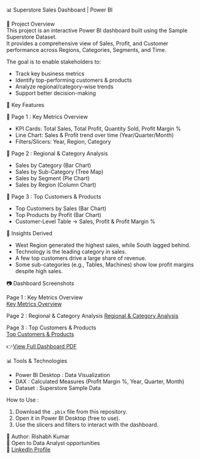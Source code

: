 📊 Superstore Sales Dashboard | Power BI  

📌 Project Overview  
This project is an interactive Power BI dashboard built using the Sample Superstore Dataset.  
It provides a comprehensive view of Sales, Profit, and Customer performance across Regions, Categories, Segments, and Time.  

The goal is to enable stakeholders to:  
- Track key business metrics  
- Identify top-performing customers & products  
- Analyze regional/category-wise trends  
- Support better decision-making  


🎯 Key Features  

🔹 Page 1 : Key Metrics Overview  
- KPI Cards: Total Sales, Total Profit, Quantity Sold, Profit Margin %  
- Line Chart: Sales & Profit trend over time (Year/Quarter/Month)
- Filters/Slicers: Year, Region, Category  

🔹 Page 2 : Regional & Category Analysis  
- Sales by Category (Bar Chart)  
- Sales by Sub-Category (Tree Map)  
- Sales by Segment (Pie Chart)  
- Sales by Region (Column Chart)  

🔹 Page 3 : Top Customers & Products  
- Top Customers by Sales (Bar Chart)  
- Top Products by Profit (Bar Chart)  
- Customer-Level Table → Sales, Profit & Profit Margin %  


🔑 Insights Derived  
- West Region generated the highest sales, while South lagged behind.  
- Technology is the leading category in sales.  
- A few top customers drive a large share of revenue.  
- Some sub-categories (e.g., Tables, Machines) show low profit margins despite high sales.  

📷 Dashboard Screenshots  

Page 1 : Key Metrics Overview  
[Key Metrics Overview](Key%20Metrics%20Overview.png)

Page 2 : Regional & Category Analysis 
[Regional & Category Analysis](Regional%20&%20Category%20Analysis.png)

Page 3 : Top Customers & Products  
[Top Customers & Products](Top%20Customers%20&%20Products.png)  

👉[View Full Dashboard PDF](Superstore-Sales.pdf)  


📊 Tools & Technologies  
- Power BI Desktop : Data Visualization  
- DAX : Calculated Measures (Profit Margin %, Year, Quarter, Month)  
- Dataset : Superstore Sample Data  


How to Use : 
1. Download the `.pbix` file from this repository.  
2. Open it in Power BI Desktop (free to use).  
3. Use the slicers and filters to interact with the dashboard.  


👤 Author: Rishabh Kumar  
💼 Open to Data Analyst opportunities  
🔗 [LinkedIn Profile](https://www.linkedin.com/feed/) 


